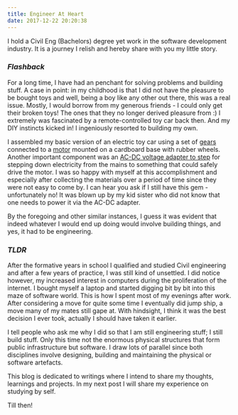 ```yaml
---
title: Engineer At Heart
date: 2017-12-22 20:20:38
---
```


I hold a Civil Eng (Bachelors) degree yet work in the software development industry. It is a journey I relish and hereby share with you my little story.

### _Flashback_

For a long time, I have had an penchant for solving problems and building stuff. A case in point: in my childhood is that I did not have the pleasure to be bought toys and well, being a boy like any other out there, this was a real issue. Mostly, I would borrow from my generous friends - I could only get their broken toys! The ones that they no longer derived pleasure from :) I extremely was fascinated by a remote-controlled toy car back then. And my DIY instincts kicked in! I ingeniously resorted to building my own.


I assembled my basic version of an electric toy car using a set of [gears](https://www.amazon.com/Lucksender-Plastic-Single-Double-Reduction/dp/B00V66YJQI/ref=sr_1_2?ie=UTF8&qid=1514643478&sr=8-2&keywords=plastic+gears+for+small+motors) connected to a [motor](https://www.amazon.com/Flormoon-Electric-0-5-3V-15000RPM-Magnetic/dp/B01I6MDXV6/ref=lp_3753381_1_29_sspa?s=lamps-light&ie=UTF8&qid=1512128213&sr=1-29-spons&psc=1) mounted on a cardboard base with rubber wheels. Another important component was an [AC-DC voltage adapter to step](https://www.amazon.com/VCT-VX-79NP-Multi-Purpose-Converter-Selection1-5/dp/B0014JUGTQ/ref=sr_1_18?s=hi&ie=UTF8&qid=1512128917&sr=1-18&keywords=ac+dc+adapter) for stepping down electricity from the mains to something that could safely drive the motor. I was so happy with myself at this accomplishment and especially after collecting the materials over a period of time since they were not easy to come by. I can hear you ask if I still have this gem - unfortunately no! It was blown up by my kid sister who did not know that one needs to power it via the AC-DC adapter.


By the foregoing and other similar instances, I guess it was evident that indeed whatever I would end up doing would involve building things, and yes, it had to be engineering.

### _TLDR_

After the formative years in school I qualified and studied Civil engineering and after a few years of practice, I was still kind of unsettled. I did notice however, my increased interest in computers during the proliferation of the internet. I bought myself a laptop and started digging bit by bit into this maze of software world. This is how I spent most of my evenings after work. After considering a move for quite some time I eventually did jump ship, a move many of my mates still gape at. With hindsight, I think it was the best decision I ever took, actually I should have taken it earlier.

I tell people who ask me why I did so that I am still engineering stuff; I still build stuff. Only this time not the enormous physical structures that form public infrastructure but software. I draw lots of parallel since both disciplines involve designing, building and maintaining the physical or software artefacts.

This blog is dedicated to writings where I intend to share my thoughts, learnings and projects. In my next post I will share my experience on studying by self.

Till then!
